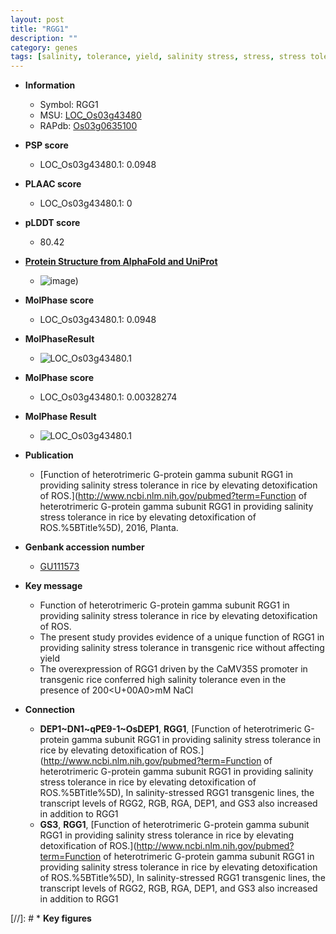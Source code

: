```yaml
---
layout: post
title: "RGG1"
description: ""
category: genes
tags: [salinity, tolerance, yield, salinity stress, stress, stress tolerance]
---
```


* **Information**  
    + Symbol: RGG1  
    + MSU: [LOC_Os03g43480](http://rice.plantbiology.msu.edu/cgi-bin/ORF_infopage.cgi?orf=LOC_Os03g43480)  
    + RAPdb: [Os03g0635100](http://rapdb.dna.affrc.go.jp/viewer/gbrowse_details/irgsp1?name=Os03g0635100)  

* **PSP score**  
    + LOC_Os03g43480.1: 0.0948 

* **PLAAC score**  
    + LOC_Os03g43480.1: 0 

* **pLDDT score**
    + 80.42

* **[Protein Structure from AlphaFold and UniProt](https://www.uniprot.org/uniprotkb/Q75WU1/entry#structure)**
    + ![image](https://ricepsp.github.io/images/Q7/AF-Q75WU1-F1.png))

* **MolPhase score**
    + LOC_Os03g43480.1: 0.0948

* **MolPhaseResult**
    + ![LOC_Os03g43480.1](https://ricepsp.github.io/pictures/LOC_Os03g/LOC_Os03g43480.1.png)

* **MolPhase score**
    + LOC_Os03g43480.1: 0.00328274

* **MolPhase Result**
    + ![LOC_Os03g43480.1](https://304243504.github.io/Pictures/LOC_Os03g/LOC_Os03g43480.1.png)

* **Publication**  
    + [Function of heterotrimeric G-protein gamma subunit RGG1 in providing salinity stress tolerance in rice by elevating detoxification of ROS.](http://www.ncbi.nlm.nih.gov/pubmed?term=Function of heterotrimeric G-protein gamma subunit RGG1 in providing salinity stress tolerance in rice by elevating detoxification of ROS.%5BTitle%5D), 2016, Planta.

* **Genbank accession number**  
    + [GU111573](http://www.ncbi.nlm.nih.gov/nuccore/GU111573)

* **Key message**  
    + Function of heterotrimeric G-protein gamma subunit RGG1 in providing salinity stress tolerance in rice by elevating detoxification of ROS.
    + The present study provides evidence of a unique function of RGG1 in providing salinity stress tolerance in transgenic rice without affecting yield
    + The overexpression of RGG1 driven by the CaMV35S promoter in transgenic rice conferred high salinity tolerance even in the presence of 200<U+00A0>mM NaCl

* **Connection**  
    + __DEP1~DN1~qPE9-1~OsDEP1__, __RGG1__, [Function of heterotrimeric G-protein gamma subunit RGG1 in providing salinity stress tolerance in rice by elevating detoxification of ROS.](http://www.ncbi.nlm.nih.gov/pubmed?term=Function of heterotrimeric G-protein gamma subunit RGG1 in providing salinity stress tolerance in rice by elevating detoxification of ROS.%5BTitle%5D), In salinity-stressed RGG1 transgenic lines, the transcript levels of RGG2, RGB, RGA, DEP1, and GS3 also increased in addition to RGG1
    + __GS3__, __RGG1__, [Function of heterotrimeric G-protein gamma subunit RGG1 in providing salinity stress tolerance in rice by elevating detoxification of ROS.](http://www.ncbi.nlm.nih.gov/pubmed?term=Function of heterotrimeric G-protein gamma subunit RGG1 in providing salinity stress tolerance in rice by elevating detoxification of ROS.%5BTitle%5D), In salinity-stressed RGG1 transgenic lines, the transcript levels of RGG2, RGB, RGA, DEP1, and GS3 also increased in addition to RGG1

[//]: # * **Key figures**  


